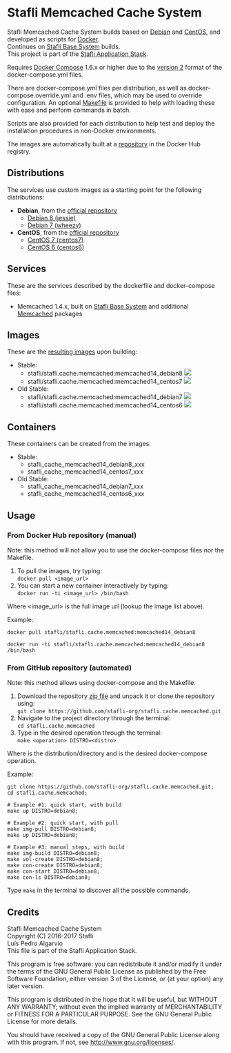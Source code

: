 # Stafli Memcached Cache System
Stafli Memcached Cache System builds based on [Debian](https://www.debian.org) and [CentOS](https://www.centos.org), and developed as scripts for [Docker](https://www.docker.com).  
Continues on [Stafli Base System](https://github.com/stafli-org/stafli.system.base) builds.  
This project is part of the [Stafli Application Stack](https://github.com/stafli-org).

Requires [Docker Compose](https://docs.docker.com/compose) 1.6.x or higher due to the [version 2](https://docs.docker.com/compose/compose-file/#versioning) format of the docker-compose.yml files.

There are docker-compose.yml files per distribution, as well as docker-compose.override.yml and .env files, which may be used to override configuration.
An optional [Makefile](../../tree/master/Makefile) is provided to help with loading these with ease and perform commands in batch.

Scripts are also provided for each distribution to help test and deploy the installation procedures in non-Docker environments.

The images are automatically built at a [repository](https://hub.docker.com/r/stafli/stafli.cache.memcached) in the Docker Hub registry.

## Distributions
The services use custom images as a starting point for the following distributions:
- __Debian__, from the [official repository](https://hub.docker.com/_/debian)
  - [Debian 8 (jessie)](../../tree/master/debian8)
  - [Debian 7 (wheezy)](../../tree/master/debian7)
- __CentOS__, from the [official repository](https://hub.docker.com/_/centos)
  - [CentOS 7 (centos7)](../../tree/master/centos7)
  - [CentOS 6 (centos6)](../../tree/master/centos6)

## Services
These are the services described by the dockerfile and docker-compose files:
- Memcached 1.4.x, built on [Stafli Base System](https://github.com/stafli-org/stafli.system.base) and additional [Memcached](https://www.memcached.org) packages

## Images
These are the [resulting images](https://hub.docker.com/r/stafli/stafli.cache.memcached/tags) upon building:
- Stable:
  - stafli/stafli.cache.memcached:memcached14_debian8   [![](https://images.microbadger.com/badges/image/stafli/stafli.cache.memcached:memcached14_debian8.svg)](https://microbadger.com/images/stafli/stafli.cache.memcached:memcached14_debian8 "Get your own image badge on microbadger.com")
  - stafli/stafli.cache.memcached:memcached14_centos7   [![](https://images.microbadger.com/badges/image/stafli/stafli.cache.memcached:memcached14_centos7.svg)](https://microbadger.com/images/stafli/stafli.cache.memcached:memcached14_centos7 "Get your own image badge on microbadger.com")
- Old Stable:
  - stafli/stafli.cache.memcached:memcached14_debian7   [![](https://images.microbadger.com/badges/image/stafli/stafli.cache.memcached:memcached14_debian7.svg)](https://microbadger.com/images/stafli/stafli.cache.memcached:memcached14_debian7 "Get your own image badge on microbadger.com")
  - stafli/stafli.cache.memcached:memcached14_centos6   [![](https://images.microbadger.com/badges/image/stafli/stafli.cache.memcached:memcached14_centos6.svg)](https://microbadger.com/images/stafli/stafli.cache.memcached:memcached14_centos6 "Get your own image badge on microbadger.com")

## Containers
These containers can be created from the images:
- Stable:
  - stafli_cache_memcached14_debian8_xxx
  - stafli_cache_memcached14_centos7_xxx
- Old Stable:
  - stafli_cache_memcached14_debian7_xxx
  - stafli_cache_memcached14_centos6_xxx

## Usage

### From Docker Hub repository (manual)

Note: this method will not allow you to use the docker-compose files nor the Makefile.

1. To pull the images, try typing:  
`docker pull <image_url>`
2. You can start a new container interactively by typing:  
`docker run -ti <image_url> /bin/bash`

Where <image_url> is the full image url (lookup the image list above).

Example:
```
docker pull stafli/stafli.cache.memcached:memcached14_debian8

docker run -ti stafli/stafli.cache.memcached:memcached14_debian8 /bin/bash
```

### From GitHub repository (automated)

Note: this method allows using docker-compose and the Makefile.

1. Download the repository [zip file](https://github.com/stafli-org/stafli.cache.memcached/archive/master.zip) and unpack it or clone the repository using:  
`git clone https://github.com/stafli-org/stafli.cache.memcached.git`
2. Navigate to the project directory through the terminal:  
`cd stafli.cache.memcached`
3. Type in the desired operation through the terminal:  
`make <operation> DISTRO=<distro>`

Where <distro> is the distribution/directory and <operation> is the desired docker-compose operation.

Example:
```
git clone https://github.com/stafli-org/stafli.cache.memcached.git;
cd stafli.cache.memcached;

# Example #1: quick start, with build
make up DISTRO=debian8;

# Example #2: quick start, with pull
make img-pull DISTRO=debian8;
make up DISTRO=debian8;

# Example #3: manual steps, with build
make img-build DISTRO=debian8;
make vol-create DISTRO=debian8;
make con-create DISTRO=debian8;
make con-start DISTRO=debian8;
make con-ls DISTRO=debian8;
```

Type `make` in the terminal to discover all the possible commands.

## Credits
Stafli Memcached Cache System  
Copyright (C) 2016-2017 Stafli  
Luís Pedro Algarvio  
This file is part of the Stafli Application Stack.

This program is free software: you can redistribute it and/or modify
it under the terms of the GNU General Public License as published by
the Free Software Foundation, either version 3 of the License, or
(at your option) any later version.

This program is distributed in the hope that it will be useful,
but WITHOUT ANY WARRANTY; without even the implied warranty of
MERCHANTABILITY or FITNESS FOR A PARTICULAR PURPOSE.  See the
GNU General Public License for more details.

You should have received a copy of the GNU General Public License
along with this program.  If not, see <http://www.gnu.org/licenses/>.
